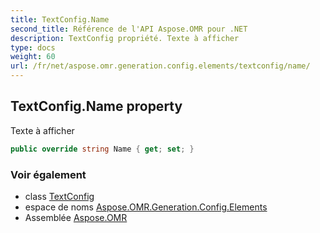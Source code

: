 ```yaml
---
title: TextConfig.Name
second_title: Référence de l'API Aspose.OMR pour .NET
description: TextConfig propriété. Texte à afficher
type: docs
weight: 60
url: /fr/net/aspose.omr.generation.config.elements/textconfig/name/
---
```

## TextConfig.Name property

Texte à afficher

```csharp
public override string Name { get; set; }
```

### Voir également

* class [TextConfig](../)
* espace de noms [Aspose.OMR.Generation.Config.Elements](../../textconfig/)
* Assemblée [Aspose.OMR](../../../)


